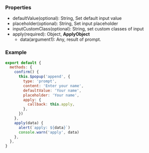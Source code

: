 ### Properties

- defaultValue(optional): String, Set default input value
- placeholder(optional): String, Set input placeholder
- inputCustomClass(optional): String, set custom classes of input
- apply(required): Object, **ApplyObject**
  - data(argument1): Any, result of prompt. 

### Example

```javascript
export default {
  methods: {
    confirm() {
      this.$popup('append', {
        type: 'prompt',
        content: 'Enter your name',
        defaultValue: 'Your name',
        placeholder: 'Your name',
        apply: {
          callback: this.apply,
        },
      })
    },
    apply(data) {
      alert(`apply: ${data}`)
      console.warn('apply', data)
    },
  },
}
```